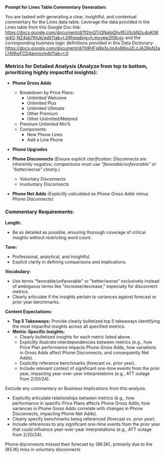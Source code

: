 **Prompt for Lines Table Commentary Generation:**

You are tasked with generating a clear, insightful, and contextual commentary for the Lines data table. Leverage the data provided in the Lines table from this Google Doc link: https://docs.google.com/document/d/1f2mQTrQNaIpQhvfEU0cbN2u4pK0Kgi4G-NZ4sb7tHJk/edit?tab=t.0#heading=h.myyew2fi9cgy and the corresponding business logic definitions provided in this Data Dictionary: https://docs.google.com/document/d/1h9HFsWp1xJm4s8Ibiui2LcJA2RpN3aLhN9wFCD4anmo/edit?tab=t.0


### Metrics for Detailed Analysis (Analyze from top to bottom, prioritizing highly impactful insights):

- **Phone Gross Adds**
  - Breakdown by Price Plans:
    - Unlimited Welcome
    - Unlimited Plus
    - Unlimited Ultimate
    - Other Premium
    - Other Unlimited/Metered
  - Premium Unlimited Mix%
  - Components:
    - New Phone Lines
    - Add a Line Phone

- **Phone Upgrades**

- **Phone Disconnects** *(Ensure explicit clarification: Disconnects are inherently negative; comparisons must use \"favorable/unfavorable\" or \"better/worse\" clearly.)*
  - Voluntary Disconnects
  - Involuntary Disconnects

- **Phone Net Adds** *(Explicitly calculated as Phone Gross Adds minus Phone Disconnects)*

### Commentary Requirements:

**Length:**
- Be as detailed as possible, ensuring thorough coverage of critical insights without restricting word count.

**Tone:**
- Professional, analytical, and insightful.
- Explicit clarity in defining comparisons and implications.

**Vocabulary:**
- Use terms \"favorable/unfavorable\" or \"better/worse\" exclusively instead of ambiguous terms like \"increase/decrease,\" especially for disconnect metrics.
- Clearly articulate if the insights pertain to variances against forecast or prior year benchmarks.

**Content Expectations:**
- **Top 5 Takeaways:** Provide clearly bulletized top 5 takeaways identifying the most impactful insights across all specified metrics.
- **Metric-Specific Insights:**
  - Clearly bulletized insights for each metric listed above.
  - Explicitly illustrate interdependencies between metrics (e.g., how Price Plan performance impacts Phone Gross Adds, how variations in Gross Adds affect Phone Disconnects, and consequently Net Adds).
  - Explicitly reference benchmarks (forecast vs. prior year).
  - Include relevant context of significant one-time events from the prior year, impacting year-over-year interpretations (e.g., ATT outage from 2/20/24).

Exclude any commentary on Business Implications from this analysis.
- Explicitly articulate relationships between metrics (e.g., how performance in specific Price Plans affects Phone Gross Adds; how variances in Phone Gross Adds correlate with changes in Phone Disconnects, impacting Phone Net Adds).
- Clearly specify benchmarks being referenced (forecast vs. prior year).
- Include references to any significant one-time events from the prior year that could influence year-over-year interpretations (e.g., ATT outage from 2/20/24).




Phone disconnects missed their forecast by (96.5K), primarily due to the (85.1K) miss in voluntary disconnects
